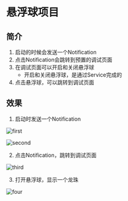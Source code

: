 # 悬浮球项目

## 简介
1. 启动的时候会发送一个Notification  
2. 点击Notification会跳转到预置的调试页面
3. 在调试页面可以开启和关闭悬浮球 
   * 开启和关闭悬浮球，是通过Service完成的
4. 点击悬浮球，可以跳转到调试页面

## 效果
1. 启动时发送一个Notification

![first](./screenshot/first.png)  
   
![second](https://github.com/kanglongba/FloatView/blob/master/screenshot/second.png)

2. 点击Notification，跳转到调试页面
   
![third](./screenshot/third.png)

3. 打开悬浮球，显示一个龙珠

![four](https://github.com/kanglongba/FloatView/blob/master/screenshot/four.png)
